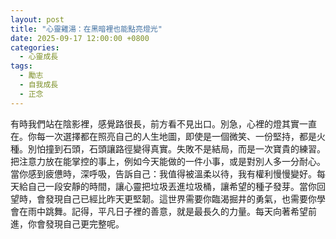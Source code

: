 ```yaml
---
layout: post
title: "心靈雞湯：在黑暗裡也能點亮燈光"
date: 2025-09-17 12:00:00 +0800
categories:
  - 心靈成長
tags:
  - 勵志
  - 自我成長
  - 正念
---
```


有時我們站在陰影裡，感覺路很長，前方看不見出口。別急，心裡的燈其實一直在。你每一次選擇都在照亮自己的人生地圖，即使是一個微笑、一份堅持，都是火種。別怕撞到石頭，石頭讓路徑變得真實。失敗不是結局，而是一次寶貴的練習。把注意力放在能掌控的事上，例如今天能做的一件小事，或是對別人多一分耐心。當你感到疲憊時，深呼吸，告訴自己：我值得被溫柔以待，我有權利慢慢變好。每天給自己一段安靜的時間，讓心靈把垃圾丟進垃圾桶，讓希望的種子發芽。當你回望時，會發現自己已經比昨天更堅韌。這世界需要你臨渴掘井的勇氣，也需要你學會在雨中跳舞。記得，平凡日子裡的善意，就是最長久的力量。每天向著希望前進，你會發現自己更完整呢。